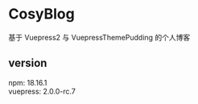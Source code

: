 # CosyBlog

基于 Vuepress2 与 VuepressThemePudding 的个人博客

## version

npm: 18.16.1  
vuepress: 2.0.0-rc.7
